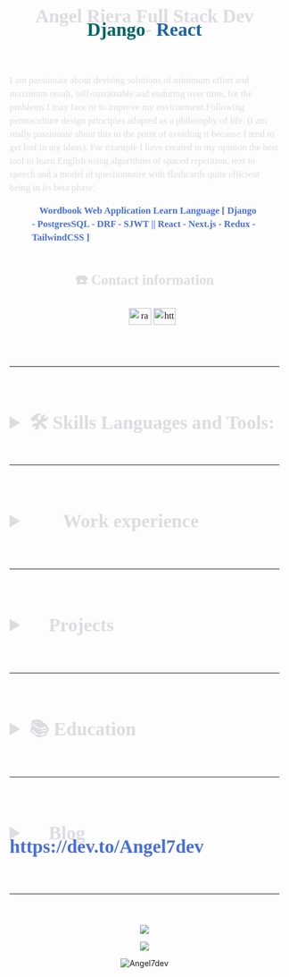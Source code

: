<!--
**Angel7dev/Angel7dev** is a ✨ _special_ ✨ repository because its `README.md` (this file) appears on your GitHub profile.

Here are some ideas to get you started:

- 🔭 I’m currently working on ...
- 🌱 I’m currently learning ...
- 👯 I’m looking to collaborate on ...
- 🤔 I’m looking for help with ...
- 💬 Ask me about ...
- 📫 How to reach me: ...
- 😄 Pronouns: ...
- ⚡ Fun fact: ...
-->
<div style="
	color: #dddce0;line-height: 1.5rem;
	font-family: Source Serif Pro,serif;
    font-weight: lighter;
    font-size: 120%;
    margin-left: 2%;
    margin-right: 2%;">
<header>
	<!-- <img src="" /> -->
	<h1 align="center">Angel Riera Full Stack Dev <br> 
	<span style="color: #006464;
    font-weight: bolder;">Django</span>-
	<span style="color: #1d64a7;
    font-weight: bolder;">React</span>
	</h1>
</header>
<div>
	<p>
		I am passionate about devising solutions of
		minimum effort and maximum result, self-sustainable and enduring over time, for the problems I may face
		or to improve my environment.Following
		permaculture design principles adopted as a philosophy of life. (I am really passionate about this
		to the point of avoiding it because I tend to get lost in my ideas).
		For example I have created in my opinion the best
		tool to learn English using algorithms of spaced repetition, text to speech and a model of
		questionnaire with flashcards quite efficient being in its beta phase:
	</p>
	<figure>
		<a style=" color: #486fdb;
    text-decoration: none;
    font-weight: bold;"  target="_blank" href="https://angelriera.notion.site/Wordbook-Web-Application-Learn-Language-Django-PostgresSQL-DRF-SJWT-React-Next-js-Red-c726fe8db73845d598e772aa49a59909">
			<span>📘</span>Wordbook
			Web Application Learn Language [ Django - PostgresSQL - DRF -
			SJWT || React - Next.js - Redux - TailwindCSS ]</a>
	</figure>
</div>
<div style="display: flex; justify-content: space-around;">
	<!-- CONTACT -->
	<div align="center">
		<h2>☎️ Contact information</h2>
		<ul style="display: flex;
    justify-content: space-around;
	list-style-type: none;">
	<p align="center">
<a target="blank" href="https://twitter.com/Angel7dev" target="blank"><img align="center" src="https://raw.githubusercontent.com/rahuldkjain/github-profile-readme-generator/master/src/images/icons/Social/twitter.svg" alt="ragnandroll" height="30" width="40" /></a>
<a target="blank" href="https://www.linkedin.com/in/angelriera/" target="blank"><img align="center" src="https://raw.githubusercontent.com/rahuldkjain/github-profile-readme-generator/master/src/images/icons/Social/linked-in-alt.svg" alt="https://www.linkedin.com/in/angelriera/" height="30" width="40" /></a>
</p>
			<!-- <li><a style=" color: #486fdb;
    text-decoration: none;
    font-weight: bold;" target="_blank" href="angelriera1796@gmail.com">📧<br/>Email address</a></li>
			<li><a style=" color: #486fdb;
    text-decoration: none;
    font-weight: bold;" target="_blank" href=" https://angel-riera.vercel.app/">🔗<br/>Web</a></li>
			<li><a style=" color: #486fdb;
    text-decoration: none;
    font-weight: bold;" target="_blank" href=" https://github.com/Angel7dev">🔗<br/>GitHub</a></li>
			<li><a style=" color: #486fdb;
    text-decoration: none;
    font-weight: bold;" target="_blank" href="https://www.linkedin.com/in/angelriera/">🔗<br/>LinkedIn</a></li>
			<li><a style=" color: #486fdb;
    text-decoration: none;
    font-weight: bold;" target="_blank" href="https://twitter.com/ragnandroll">🐦<br/>Twitter</a></li> -->
		</ul>	
	</div>	
</div>
<br>
<hr>
<br>
<!-- SKILLS -->
<h1>
<details>
	<summary open=""> 🛠 Skills Languages and Tools:
	</summary>		
	<br>
	<h6>
	<div style="  display: flex;
    justify-content: space-around;">
		<div>
			<span><strong>💻 Frontend:</strong></span>
			<ul>
				<li style="list-style-type: none;">
					<details>
						<summary style="cursor: pointer; margin-bottom: 2%;"><strong>JavaScript</strong></summary>
						<ul>
							<li>jQuery</li>
							<li>Fetch</li>
							<li>Redux</li>
						</ul>
					</details>
				</li>
				<li style="list-style-type: none;">
					<details>
						<summary style="cursor: pointer; margin-bottom: 2%;"><strong>React </strong></summary>
						<ul>
							<li style="list-style-type: none;">
								<details>
									<summary style="cursor: pointer; margin-bottom: 2%;">State management</summary>
									<ul>
										<li>Redux</li>
										<li>UseState</li>
										<li>Props</li>
										<li>Code splitting </li>
									</ul>
								</details>
							</li>
							<li style="list-style-type: none;">
								<details>
									<summary style="cursor: pointer; margin-bottom: 2%;">Hooks</summary>
									<ul>
										<li>React-router-dom </li>
										<li>UseRef</li>
									</ul>
								</details>
							</li>
							<li style="list-style-type: none;">
								<details>
									<summary style="cursor: pointer; margin-bottom: 2%;"><strong>Next.js </strong></summary>
									<ul>
										<li>React redux integration - redux
											thunk</li>
										<li>Get APIs or integrate backend</li>
										<li>interface design and layout </li>
										<li>SEO optimization </li>
										<li>Local API </li>
										<li>authentication JWT</li>
									</ul>
								</details>
							</li>
						</ul>
					</details>
				</li>
				<li style="list-style-type: none;">
					<details>
						<summary style="cursor: pointer; margin-bottom: 2%;"><strong>HTML5 and CSS3 </strong></summary>
						<p>forms html methods</p>
						<p>Css   display: flex;
    justify-content: space-around; - flex </p>
						<p>SASS </p>
						<p>Tailwind custom components</p>
						<p>Bootstrap </p>
					</details>
				</li>
				<li><strong>Figma and UI, UX knowledge </strong></li>
			</ul>
		</div>
		<div>
			<span><strong>🧮 Backend:</strong></span>
			<ul>
				<li style="list-style-type: none;">
					<details>
						<summary style="cursor: pointer; margin-bottom: 2%;">Python</summary>
						<p>POO</p>
					</details>
				</li>
				<li style="list-style-type: none;">
					<details>
						<summary style="cursor: pointer; margin-bottom: 2%;"><strong>Django </strong></summary>
						<ul>
							<li style="list-style-type: none;">
								<details>
									<summary style="cursor: pointer; margin-bottom: 2%;">Authentication</summary>
									<ul>
										<li>User Authentication </li>
										<li>Customized user authentication
										</li>
									</ul>
								</details>
							</li>
							<li style="list-style-type: none;">
								<details>
									<summary style="cursor: pointer; margin-bottom: 2%;">Database</summary>
									<ul>
										<li>SQLite</li>
										<li>PostgresSQL</li>
										<li>Database design </li>
										<li>Administrator and ORM management
											(Djngo)</li>
									</ul>
								</details>
							</li>
							<li>HTTP methods with JS fetch</li>
							<li>Template and Forms management Jinja2 and JS
							</li>
							<li>Testing </li>
						</ul>
					</details>
				</li>
				<li style="list-style-type: none;">
					<details>
						<summary style="cursor: pointer;margin-bottom: 2%;"><strong>Django Rest Framework </strong></summary>
						<ul>
							<li style="list-style-type: none;">
								<details>
									<summary style="cursor: pointer; margin-bottom: 2%;"><strong> </strong>JWT</summary>
									<ul>
										<li>JWT auth with forntend </li>
										<li>Frontend user authentication </li>
										<li> Connecting to React </li>
									</ul>
								</details>
							</li>
							<li style="list-style-type: none;">
								<details>
									<summary style="cursor: pointer; margin-bottom: 2%;">Rest</summary>
									<ul>
										<li>Rest Full API creation</li>
										<li>HTTP methods</li>
										<li>Data analysis </li>
										<li>Uploading and downloading of files
										</li>
									</ul>
								</details>
							</li>
						</ul>
						<p>Postman endpoint testing</p>
					</details>
				</li>
				<li style="list-style-type: none;">
					<details>
						<summary style="cursor: pointer; margin-bottom: 2%;"><strong>Database</strong></summary>
						<ul>
							<li style="list-style-type: none;">
								<details>
									<summary style="cursor: pointer; margin-bottom: 2%;">PostgresSQL</summary>
									<ul>
										<li>Connect with Django </li>
										<li>Pgadmin Management </li>	
										<li>Database design </li>
										<li>Database Management </li>
										<li>SQL queries</li>
									</ul>
								</details>
							</li>
							<li style="list-style-type: none;">
								<details>
									<summary style="cursor: pointer; margin-bottom: 2%;">NOSQL</summary>
									<p>Firebase</p>
									<p>Mongodb</p>
								</details>
							</li>
						</ul>
						<p>
						</p>
					</details>
				</li>
			</ul>
		</div>
		<div>
			<strong><span style="font-size: 1.5rem;
    text-underline-offset: 2;
    font-weight: bold;">💻 Development tools:</span></strong>
			<ul>
				<li style="list-style-type: none;">
					<details>
						<summary style="cursor: pointer; margin-bottom: 2%;"><strong>Docker </strong></summary>
						<ul>
							<li>Create add delete stop builds </li>
							<li>Images creation and deploy</li>
							<li>Docker compose </li>
							<li>Devcontainer: Local development environment</li>
						</ul>
					</details>
				</li>
				<li style="list-style-type: none;">
					<details>
						<summary style="cursor: pointer; margin-bottom: 2%;"><strong> WSL2 </strong></summary>
						<ul>
							<li>Creation of environments </li>
							<li>Terminal handling </li>
							<li>Software installation and updating</li>
						</ul>
					</details>
				</li>
				<li style="list-style-type: none;">
					<details>
						<summary style="cursor: pointer; margin-bottom: 2%;"><strong>Git </strong></summary>
						<ul>
							<li>Reset: soft, hard, mixed</li>
							<li>Branch</li>
							<li>merge</li>
						</ul>
					</details>
				</li>
				<li style="list-style-type: none;">
					<details>
						<summary style="cursor: pointer; margin-bottom: 2%;"><strong>GitHub </strong></summary>
						<ul>
							<li>Team Work Flow</li>
							<li>GitHub Actions</li>
							<li>Merge and Pull request</li>
						</ul>
					</details>
				</li>
				<li style="list-style-type: none;">
					<details>
						<summary style="cursor: pointer; margin-bottom: 2%;"><strong>Deploy Services</strong></summary>
						<ul>
							<li>Heroku </li>
							<li>Vercel </li>
							<li>GitHub pages </li>
							<li>Firebase</li>
						</ul>
						<p>
						</p>
					</details>
				</li>
			</ul>
		</div>
	</div>
	</h6>

</details>
</h1>

<br>
<hr>
<br>
<!-- EXPERIENCE -->
<h1>
<details>
	<summary style="cursor: pointer;
    margin-bottom: 2%;"><span><strong >👨‍💻 Work experience</strong></span>
	</summary>
	<br>
	<h6>
	<details>
		<summary>Full Stack Django Developer [ Python en equipo - Jan 2022 - Still ] </summary>
		<div>
			<p>Description: <a style="color: #486fdb; text-decoration: none; font-weight: bold;" target="_blank"
					href="https://angelriera.notion.site/Marketplace-AisModa-Django-TailwindCSS-17935a6783f14c30be846be428a83850"><span>👜</span>Marketplace
					AisModa [ Django - TailwindCSS ]</a> </p>
			<p>
			</p>
			community of programmers united to
			improve their skills, developing web applications, with the use of agile scrum
			methodologies.
			<h3 style="font-size: 1.5rem;text-underline-offset: 2;font-weight: bold;"><span><strong>T</strong></span><span>asks Performed</span><strong>:</strong></h3>
			<p><span><strong>1.- Scrum Organization Workflow</strong></span>
			</p>
			<ul>
				<li style="list-style-type: none;">
					<details>
						<summary style="cursor: pointer; margin-bottom: 2%;"><span><strong>2.- Creation of
									documentation</strong></span></summary>
						<ol type="1" start="1">
							<li><span><strong>Scrum
										Methodology</strong></span> <a style=" color: #486fdb;
    text-decoration: none;
    font-weight: bold;" target="_blank"
									href="https://github.com/Python-en-equipo/MarketPlace/wiki/0.--Metodolog%C3%ADa-scrum">https://github.com/Python-en-equipo/MarketPlace/wiki/0.--Metodología-scrum</a>
							</li>
						</ol>
						<ol type="1" start="2">
							<li><strong><span>Getting
										Started</span></strong><strong><strong>
									</strong></strong><a style=" color: #486fdb;
    text-decoration: none;
    font-weight: bold;" target="_blank"
									href="https://github.com/Python-en-equipo/MarketPlace/wiki/1.--Instalaciones-previas">https://github.com/Python-en-equipo/MarketPlace/wiki/1.--Instalaciones-previas</a>
								<ol type="a" start="1">
									<li><span><strong>Postgresql</strong></span>
									</li>
								</ol>
							</li>
						</ol>
						<ol type="1" start="3">
							<li><span><strong>Docker
									</strong></span><a style=" color: #486fdb;
    text-decoration: none;
    font-weight: bold;" target="_blank"
									href="https://github.com/Python-en-equipo/MarketPlace/wiki/3.--Docker">https://github.com/Python-en-equipo/MarketPlace/wiki/3.--Docker</a>
							</li>
						</ol>
						<ol type="1" start="4">
							<li><span><strong>Development environments:
									</strong></span><a style=" color: #486fdb;
    text-decoration: none;
    font-weight: bold;" target="_blank"
									href="https://github.com/Python-en-equipo/MarketPlace/wiki/2.--Entorno-Virtual">https://github.com/Python-en-equipo/MarketPlace/wiki/2.--Entorno-Virtual</a>
								<ol type="a" start="1">
									<li><span><strong>pip</strong></span>
									</li>
								</ol>
								<ol type="a" start="2">
									<li><span><strong>devcontainer</strong></span>
									</li>
								</ol>
								<ol type="a" start="3">
									<li><span><strong>virtualenv</strong></span>
									</li>
								</ol>
							</li>
						</ol>
					</details>
				</li>
				<li style="list-style-type: none;">
					<details>
						<summary style="cursor: pointer; margin-bottom: 2%;"><span><strong>3.- Code development applying
									knowledge in Django</strong></span></summary>
						<ol type="1" start="1">
							<li>Development of functionalities with Django, Similar, search, manage jinja2
								template</li>
						</ol>
						<ol type="1" start="2">
							<li>User authentication</li>
						</ol>
						<ol type="1" start="3">
							<li>Registration of sellers and publication of products by users</li>
						</ol>
						<ol type="1" start="4">
							<li>Slug URL for products</li>
						</ol>
						<ol type="1" start="5">
							<li>Micro-services backend, Products, users.</li>
						</ol>
					</details>
				</li>
				<li style="list-style-type: none;">
					<details>
						<summary style="cursor: pointer; margin-bottom: 2%;"><span><strong>4.- Frontend
									design</strong></span></summary>
						<p>Elegant design with tailwind CSS
							Framework in Django templates 2.</p>
					</details>
				</li>
				<li style="list-style-type: none;">
					<details>
						<summary style="cursor: pointer; margin-bottom: 2%;"><span><strong>5.- Testing and
									deployment</strong></span></summary>
						<ol type="1" start="1">
							<li>testing with Django, GitHub Actions</li>
						</ol>
						<ol type="1" start="2">
							<li>Use of Docker for development and development and different virtual
								environments
							</li>
						</ol>
						<ol type="1" start="3">
							<li>Workflow Git Hub</li>
						</ol>
					</details>
				</li>
			</ul>
		</div>
	</details>
</h6>
</details>
</h1>
<br>
<hr>
<br>
<!-- PROJECTS -->
<h1>
<details>
	<summary style="cursor: pointer; margin-bottom: 2%;"><span><strong>💼 Projects</strong></span></summary>
	<h6>	
	<div style="display: flex; justify-content: space-around;">
		<div>
			<h3 style="text-underline-offset: 2;text-underline-offset: 2;font-weight: bold;">Full Stack projects </h3>
			<figure><a style=" color: #486fdb;
    text-decoration: none;
    font-weight: bold;" target="_blank"
					href="https://angelriera.notion.site/Wordbook-Web-Application-Learn-Language-Django-PostgresSQL-DRF-SJWT-React-Next-js-Red-c726fe8db73845d598e772aa49a59909"><span>📘</span>Wordbook
					Web Application Learn Language [ Django - PostgresSQL - DRF -
					SJWT || React - Next.js - Redux - TailwindCSS ]</a></figure>
			<figure><a style=" color: #486fdb;
    text-decoration: none;
    font-weight: bold;" target="_blank"
					href="https://angelriera.notion.site/Traker-Interview-Django-JavaScript-TailwindCSS-d0fe74c3c6e24d6ea6b0e1571988a100"><span>📋</span>Traker
					Interview [ Django - JavaScript - TailwindCSS ]</a></figure>
			<figure><a style=" color: #486fdb;
    text-decoration: none;
    font-weight: bold;" target="_blank"
					href="https://angelriera.notion.site/Twitter-Clone-Django-TailwindCSS-39a5c1ab24754682ab05283191319094"><span>🐦</span>Twitter
					Clone [ Django - TailwindCSS ]</a></figure>
			<figure><a style=" color: #486fdb;
    text-decoration: none;
    font-weight: bold;" target="_blank"
					href="https://angelriera.notion.site/Marketplace-AisModa-Django-TailwindCSS-17935a6783f14c30be846be428a83850"><span>👜</span>Marketplace
					AisModa [ Django - TailwindCSS ]</a></figure>
		</div>
		<div>
			<h3 style="font-weight: bold;text-underline-offset: 2;font-weight: bold;">Frontend web Layout </h3>
			<figure><a style=" color: #486fdb;
    text-decoration: none;
    font-weight: bold;" target="_blank"
					href="https://angelriera.notion.site/Personal-Portfolio-React-Next-TailwindCSS-45a7a1800e394c318c94dfc65ec84cd1"><span>🗃️</span>Personal
					Portfolio [ React - Next - TailwindCSS ]</a></figure>
			<figure><a style=" color: #486fdb;
    text-decoration: none;
    font-weight: bold;" target="_blank"
					href="https://angelriera.notion.site/Marketplace-React-TailwindCSS-cab335afafd84c5f8d17bc4489a11c45"><span>👜</span>Marketplace
					[ React - TailwindCSS ] </a></figure>
			<figure><a style=" color: #486fdb;
    text-decoration: none;
    font-weight: bold;" target="_blank"
					href="https://angelriera.notion.site/Landing-page-App-React-TailwindCSS-ad4a0fbca60a40f5b50a91161239ae04"><span>📱</span>Landing
					page App [ React - TailwindCSS ]</a></figure>
		</div>
	</div>
	</h6>
</details>
</h1>
<br>
<hr>
<br>
<!-- EDUCATION -->
<h1>
<details>
	<summary style=" cursor: pointer;
    margin-bottom: 2%;"><span><strong >📚 Education</strong></span></summary>
	<h6>
	<ul>
		<li style="list-style-type: none;">
			<details>			
				<summary style="cursor: pointer;margin-bottom: 2%;font-size: 1rem;
    text-underline-offset: 2;
    font-weight: bold;">Self-taught web development student <span>Dec/16/2020 - Present</span>
					<strong><a style=" color: #486fdb;
    text-decoration: none;
    font-weight: bold;" target="_blank"href="https://github.com/Angel7dev">https://github.com/Angel7dev</a></strong>
				</summary>
				<div>
					<div>
						<p><span><strong>Portfolio:</strong></span> <a style=" color: #486fdb;
    text-decoration: none;
    font-weight: bold;" target="_blank"
								href="https://Angel7dev.github.io/Angel7dev/"><strong>https://Angel7dev.github.io/Angel7dev/</strong></a>
						</p>
						<p>As a person who is passionate about learning,
							my thirst for learning does not fit the conventional methods, I consider myself
							self-taught
							since I have learned throughout this period through free online courses, educational
							material
							from blogs and videos, documentation, etc.</p>
						<h2><span>Subjects of courses carried out:</span></h2>
						<ul>
							<li><span><strong>JavaScript
										Frameworks:</strong></span> React, Next.js, Vue, and use of redux</li>
							<li><span><strong>Python
										framework:</strong></span> Django | Django Rest Framework</li>
							<li><span><strong>CSS
										Frameworks:</strong></span> Tailwind, Bootstrap</li>
							<li><span><strong>CSS:</strong></span><strong>   display: flex;
    justify-content: space-around;</strong> -
								FlexBox</li>
							<li><span><strong>Database
										design and management:</strong></span><span>
								</span>SQL - SQLite3 - Postgresql</li>
							<li><strong><span>networks:</span></strong> Rest Full API | HTTP
								protocols</li>
							<li><strong><span>Knowledge of
										UX, UI and Responsive design</span></strong></li>
							<li><span><strong>Docker, Wsl2,
										deploy in Heroku, firebase, Vercel GitHub</strong></span></li>
							<li>Web Scraping</li>
						</ul>
						<h2><span>I
								have also developed applications in which I make use of the skills
								learned</span>
						</h2>
						<ul>
							<li><strong>User authentication with Django + React + Redux +
									JWT</strong></li>
							<li><strong>Creation of websites frontend and backend with Django
									and react</strong></li>
							<li><strong>User authentication with Django</strong></li>
							<li><strong>Database management in Django</strong></li>
							<li><strong>create API with Django rest framework</strong></li>
							<li><strong>connect backend and frontend via API</strong></li>
							<li><strong>Landing pages layout</strong></li>
						</ul>
					</div>
				</div>
			</details>
		</li>
		<li style="list-style-type: none;" >
			<details>
				<summary style="cursor: pointer;margin-bottom: 2%; font-size: 1rem; text-underline-offset: 2;
    font-weight: bold;">PNF in Agri-food Path Certificate <span>oct/2014 -
						ene/2016 </span></summary>
				<ul>
					<li>
						<p><span><strong>Universidad Politécnica Territorial de Falcon&quot;Alonso
									Gamero&quot;</strong></span></p>
					</li>
					<li>
						<p>Higher University Education in the National Training Program in Agrifood</p>
					</li>
				</ul>
			</details>
		</li>
		<li style="list-style-type: none;">
			<details>
				<summary style="cursor: pointer;margin-bottom: 2%; font-size: 1rem;
    text-underline-offset: 2;
    font-weight: bold;">Middle Technician In Civil Construction <span>oct/2009 - jul/2014</span>
				</summary>
				<div>
					<p><span><strong>Escuela Técnica Industrial Robinsoniana
								Coro</strong></span></p>
					<p>Degree: Industrial Technical Secondary
						Education Mention in Civil Construction</p>
					<p>Activities:</p>
					<ul>
						<li>Applied calculation</li>
					</ul>
					<ul>
						<li>Calculation and analysis of costs and unit price of items</li>
					</ul>
					<ul>
						<li>Field inspections</li>
					</ul>
					<ul>
						<li>Physical and chemical soil analysis</li>
					</ul>
					<ul>
						<li>use of theodolite</li>
					</ul>
				</div>
			</details>
		</li>
	</ul>
	</h6>
</details>
</h1>
<br>
<hr>
<br>
<!-- BLOG -->
<h1>
<details>
	<summary style="cursor: pointer;
    margin-bottom: 2%;"><span><strong >📜 Blog </strong></span><span><strong><a style=" color: #486fdb;
    text-decoration: none;
    font-weight: bold;" target="_blank"
					href="https://dev.to/Angel7dev">https://dev.to/Angel7dev</a></strong></span>
	</summary>
	<h6>
	<div>
		<ol type="1" start="1">
			<li><a style=" color: #486fdb;
    text-decoration: none;
    font-weight: bold;" target="_blank" href="https://dev.to/Angel7dev/devcontainer-docker-como-entorno-de-desarrollo-con-django-y-postgesql-4a9k"><strong>DevContainer;
						Docker como entorno de desarrollo con Django y Postgesql</strong></a></li>
		</ol>
		<ol type="1" start="2">
			<li><a style=" color: #486fdb;
    text-decoration: none;
    font-weight: bold;" target="_blank" href="https://dev.to/Angel7dev/simple-carrusel-react-personalizable-con-tailwind-css-446k"><strong>Simple
						Carrusel React personalizable con tailwind CSS</strong></a></li>
		</ol>
	</div>
	</h6>
</details>
<!-- CV LINK -->
</h1>
<br>
<hr>
<br>
</div>
<p align="center"> 
<img   src="https://github-readme-stats.vercel.app/api/top-langs/?username=Angel7dev&layout=compact&langs_count=7&theme=chartreuse-dark"/>
</p>
<p align="center"> 
<img  src="https://github-readme-stats.vercel.app/api?username=Angel7dev&show_icons=true&theme=chartreuse-dark&include_all_commits=true&count_private=true"/>
</p>
<p align="center" >
<img  src="https://github-readme-streak-stats.herokuapp.com/?user=Angel7dev&layout=compact&langs_count=7&theme=chartreuse-dark" alt="Angel7dev" />
</p>
